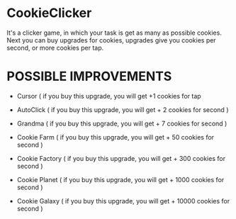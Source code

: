 # CookieClicker

It's a clicker game, in which your task is get as many as possible cookies. Next you can buy upgrades for cookies, upgrades give you cookies per second, or more cookies per tap.

# POSSIBLE IMPROVEMENTS
- Cursor ( if you buy this upgrade, you will get +1 cookies for tap 

- AutoClick ( if you buy this upgrade, you will get + 2 cookies for second ) 

- Grandma ( if you buy this upgrade, you will get + 7 cookies for second ) 

- Cookie Farm ( if you buy this upgrade, you will get + 50 cookies for second ) 

- Cookie Factory ( if you buy this upgrade, you will get + 300 cookies for second ) 

- Cookie Planet ( if you buy this upgrade, you will get + 1000 cookies for second ) 

- Cookie Galaxy ( if you buy this upgrade, you will get + 10000 cookies for second )
